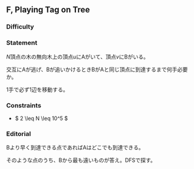 ## F, Playing Tag on Tree 
### Difficulty

### Statement
$N$頂点の木の無向木上の頂点$u$にAがいて、頂点$v$にBがいる。

交互にAが逃げ、Bが追いかけるときBがAと同じ頂点に到達するまで何手必要か。

1手で必ず1辺を移動する。

### Constraints
- $ 2 \leq N \leq 10^5 $

### Editorial
Bより早く到達できる点であればAはどこでも到達できる。

そのような点のうち、Bから最も遠いものが答え。DFSで探す。